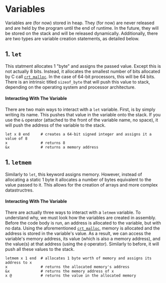 # Variables

Variables are (for now) stored in heap. They (for now) are never released and are held by the program until the end of runtime. In the future, they will be stored on the stack and will be released dynamically. Additionally, there are two types are variable creation statements, as detailed below.

## 1. `let`

This statment allocates 1 "byte" and assigns the passed value. Except this is not actually 8 bits. Instead, it allocates the smallest number of bits allocated by C call [`crt_malloc`](https://docs.microsoft.com/en-us/cpp/c-runtime-library/reference/malloc?view=msvc-170). In the case of 64-bit processors, this will be 64 bits. There is an intrinsic titled `sizeof_byte` that will push this value to stack, depending on the operating system and processor architecture.

#### **Interacting With The Variable**

There are two main ways to interact with a `let` variable. First, is by simply writing its name. This pushes that value in the variable onto the stack. If you use the `&` operator (attached to the front of the variable name, no space), it will push the address of the variable to the stack.

```
let x 8 end     # creates a 64-bit signed integer and assigns it a value of 8
x               # returns 8
&x              # returns a memory address
```

## 1. `letmem`

Similarly to `let`, this keyword assigns memory. However, instead of allocating a static 1 byte it allocates a number of bytes equivalent to the value passed to it. This allows for the creation of arrays and more complex datastructres.

#### **Interacting With The Variable**

There are actually three ways to interact with a `letmem` variable. To understand why, we must look how the variables are created in assembly. Before the code body is run, an address is allocated to the variable, but with no data. Using the aforementioned [`crt_malloc`](https://docs.microsoft.com/en-us/cpp/c-runtime-library/reference/malloc?view=msvc-170), memory is allocated and the address is stored in the variable's value. As a result, we can access the variable's memory address, its value (which is also a memory address), and the value(s) at that address (using the `@` operator). Similarly to before, it will push all these values to the stack.
```
letmem x 1 end  # allocates 1 byte worth of memory and assigns its address to x
x               # returns the allocated memory's address
&x              # returns the memory address of x
x @             # returns the value in the allocated memory
```

